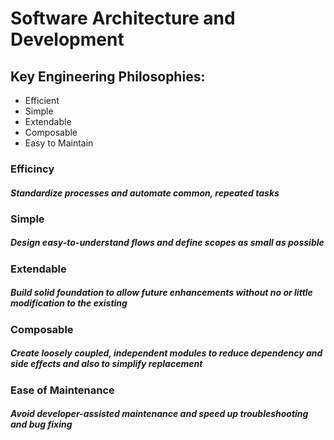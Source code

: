 # Software Architecture and Development

## Key Engineering Philosophies:
* Efficient
* Simple
* Extendable
* Composable
* Easy to Maintain

### Efficincy
##### Standardize processes and automate common, repeated tasks

### Simple
##### Design easy-to-understand flows and define scopes as small as possible

### Extendable
##### Build solid foundation to allow future enhancements without no or little modification to the existing 

### Composable
##### Create loosely coupled, independent modules to reduce dependency and side effects and also to simplify replacement

### Ease of Maintenance
##### Avoid developer-assisted maintenance and speed up troubleshooting and bug fixing



